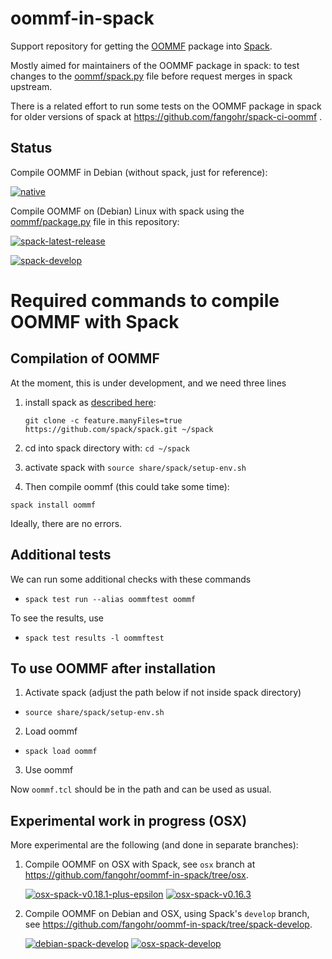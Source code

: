 # oommf-in-spack

Support repository for getting the [OOMMF](https://math.nist.gov/oommf/) package into [Spack](http://spack.readthedocs.io).

Mostly aimed for maintainers of the OOMMF package in spack: to test changes to the 
[oommf/spack.py](https://raw.githubusercontent.com/spack/spack/develop/var/spack/repos/builtin/packages/oommf/package.py) 
file before request merges in spack upstream.

There is a related effort to run some tests on the OOMMF package in spack for older versions of spack at https://github.com/fangohr/spack-ci-oommf .


## Status

Compile OOMMF in Debian (without spack, just for reference):

[![native](https://github.com/fangohr/oommf-in-spack/actions/workflows/native.yml/badge.svg)](https://github.com/fangohr/oommf-in-spack/actions/workflows/native.yml)

Compile OOMMF on (Debian) Linux with spack using the [oommf/package.py](oommf/package.py) file in this repository:

[![spack-latest-release](https://github.com/fangohr/oommf-in-spack/actions/workflows/spack-latest-release.yml/badge.svg)](https://github.com/fangohr/oommf-in-spack/actions/workflows/spack-latest-release.yml)

[![spack-develop](https://github.com/fangohr/oommf-in-spack/actions/workflows/spack-develop.yml/badge.svg)](https://github.com/fangohr/oommf-in-spack/actions/workflows/spack-develop.yml)




# Required commands to compile OOMMF with Spack

## Compilation of OOMMF

At the moment, this is under development, and we need three lines

1. install spack as [described here](https://spack.readthedocs.io/en/latest/getting_started.html#installation):

   `git clone -c feature.manyFiles=true https://github.com/spack/spack.git ~/spack`
   
2. cd into spack directory with: `cd ~/spack`

3. activate spack with `source share/spack/setup-env.sh`

4. Then compile oommf (this could take some time):

  `spack install oommf`

Ideally, there are no errors.

## Additional tests

We can run some additional checks with these commands

- `spack test run --alias oommftest oommf`

To see the results, use
- `spack test results -l oommftest`

## To use OOMMF after installation

1. Activate spack (adjust the path below if not inside spack directory)

- `source share/spack/setup-env.sh`

2. Load oommf

- `spack load oommf`

3. Use oommf

Now `oommf.tcl` should be in the path and can be used as usual.




## Experimental work in progress (OSX)

More experimental are the following (and done in separate branches):

1. Compile OOMMF on OSX with Spack, see `osx` branch at https://github.com/fangohr/oommf-in-spack/tree/osx.

   [![osx-spack-v0.18.1-plus-epsilon](https://github.com/fangohr/oommf-in-spack/actions/workflows/osx-spack-v0.18.1.yml/badge.svg?branch=osx)](https://github.com/fangohr/oommf-in-spack/actions/workflows/osx-spack-v0.18.1.yml)
   [![osx-spack-v0.16.3](https://github.com/fangohr/oommf-in-spack/actions/workflows/osx-spack-v0.16.3.yml/badge.svg?branch=osx)](https://github.com/fangohr/oommf-in-spack/actions/workflows/osx-spack-v0.16.3.yml)

2. Compile OOMMF on Debian and OSX, using Spack's `develop` branch, see https://github.com/fangohr/oommf-in-spack/tree/spack-develop.

   [![debian-spack-develop](https://github.com/fangohr/oommf-in-spack/actions/workflows/debian-spack-develop.yml/badge.svg?branch=spack-develop)](https://github.com/fangohr/oommf-in-spack/actions/workflows/debian-spack-develop.yml)
   [![osx-spack-develop](https://github.com/fangohr/oommf-in-spack/actions/workflows/osx-spack-develop.yml/badge.svg?branch=spack-develop)](https://github.com/fangohr/oommf-in-spack/actions/workflows/osx-spack-develop.yml)
